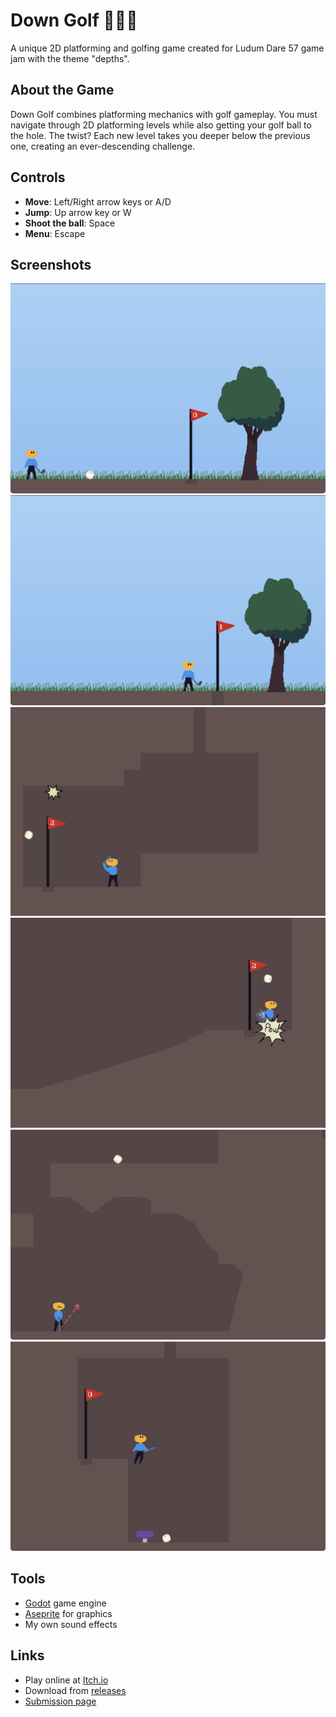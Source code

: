 # Down Golf 🏌️‍♂️⛳

A unique 2D platforming and golfing game created for Ludum Dare 57 game jam with the theme "depths".

## About the Game

Down Golf combines platforming mechanics with golf gameplay. You must navigate through 2D platforming levels while also getting your golf ball to the hole. The twist? Each new level takes you deeper below the previous one, creating an ever-descending challenge.

## Controls

- **Move**: Left/Right arrow keys or A/D
- **Jump**: Up arrow key or W
- **Shoot the ball**: Space
- **Menu**: Escape

## Screenshots

![Screenshot 1](screenshots/screen1.png)
![Screenshot 2](screenshots/screen2.png)
![Screenshot 3](screenshots/screen3.png)
![Screenshot 4](screenshots/screen4.png)
![Screenshot 5](screenshots/screen5.png)
![Screenshot 6](screenshots/screen6.png)

## Tools

- [Godot](https://godotengine.org/) game engine
- [Aseprite](https://www.aseprite.org/) for graphics
- My own sound effects

## Links

- Play online at [Itch.io](https://martindzejky.itch.io/down-golf)
- Download from [releases](https://github.com/martindzejky/down-golf/releases)
- [Submission page](https://ldjam.com/events/ludum-dare/57/down-golf)
